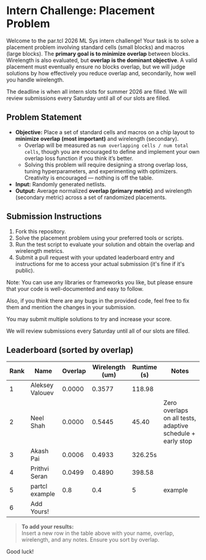 # Intern Challenge: Placement Problem

Welcome to the par.tcl 2026 ML Sys intern challenge! Your task is to solve a placement problem involving standard cells (small blocks) and macros (large blocks). The **primary goal is to minimize overlap** between blocks. Wirelength is also evaluated, but **overlap is the dominant objective**. A valid placement must eventually ensure no blocks overlap, but we will judge solutions by how effectively you reduce overlap and, secondarily, how well you handle wirelength.

The deadline is when all intern slots for summer 2026 are filled. We will review submissions every Saturday until all of our slots are filled. 

## Problem Statement

- **Objective:** Place a set of standard cells and macros on a chip layout to **minimize overlap (most important)** and wirelength (secondary).  
  - Overlap will be measured as `num overlapping cells / num total cells`, though you are encouraged to define and implement your own overlap loss function if you think it’s better.  
  - Solving this problem will require designing a strong overlap loss, tuning hyperparameters, and experimenting with optimizers. Creativity is encouraged — nothing is off the table.  
- **Input:** Randomly generated netlists.  
- **Output:** Average normalized **overlap (primary metric)** and wirelength (secondary metric) across a set of randomized placements.  

## Submission Instructions

1. Fork this repository.  
2. Solve the placement problem using your preferred tools or scripts.  
3. Run the test script to evaluate your solution and obtain the overlap and wirelength metrics.  
4. Submit a pull request with your updated leaderboard entry and instructions for me to access your actual submission (it's fine if it's public).  

Note: You can use any libraries or frameworks you like, but please ensure that your code is well-documented and easy to follow.  

Also, if you think there are any bugs in the provided code, feel free to fix them and mention the changes in your submission.  

You may submit multiple solutions to try and increase your score.

We will review submissions every Saturday until all of our slots are filled. 


## Leaderboard (sorted by overlap)

| Rank | Name            | Overlap     | Wirelength (um) | Runtime (s) | Notes                |
|------|-----------------|-------------|-----------------|-------------|----------------------|
| 1    | Aleksey  Valouev| 0.0000      | 0.3577          | 118.98      |                      |
| 2    | Neel  Shah      | 0.0000      | 0.5445          | 45.40       |  Zero overlaps on all tests, adaptive schedule + early stop |
| 3    | Akash Pai       | 0.0006      | 0.4933          | 326.25s     |                      |
| 4    | Prithvi Seran   | 0.0499      | 0.4890          | 398.58      |                      |
| 5    | partcl example  | 0.8         | 0.4             | 5           | example              |
| 6    | Add Yours!      |             |                 |             |                      |

> **To add your results:**  
> Insert a new row in the table above with your name, overlap, wirelength, and any notes. Ensure you sort by overlap.

Good luck!
